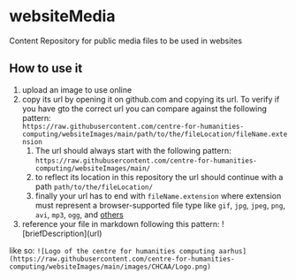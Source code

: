 # websiteMedia

Content Repository for public media files to be used in websites

## How to use it
1. upload an image to use online  
1. copy its url by opening it on github.com and copying its url. To verify if you have gto the correct url you can compare against the following pattern:  
 ```https://raw.githubusercontent.com/centre-for-humanities-computing/websiteImages/main/path/to/the/fileLocation/fileName.extension```
    1. The url should always start with the following pattern:  
```https://raw.githubusercontent.com/centre-for-humanities-computing/websiteImages/main/```  
    1. to reflect its location in this repository the url should continue with a path 
```path/to/the/fileLocation/```   
    1. finally your url has to end with `fileName.extension` where extension must represent a browser-supported file type like `gif`, `jpg`, `jpeg`, `png`, `avi`, `mp3`, `ogg`, and [others](https://www.w3schools.com/html/html_media.asp)  
1. reference your file in markdown following this pattern: !\[briefDescription\]\(url\)

like so: 
```![Logo of the centre for humanities computing aarhus](https://raw.githubusercontent.com/centre-for-humanities-computing/websiteImages/main/images/CHCAA/Logo.png)```
